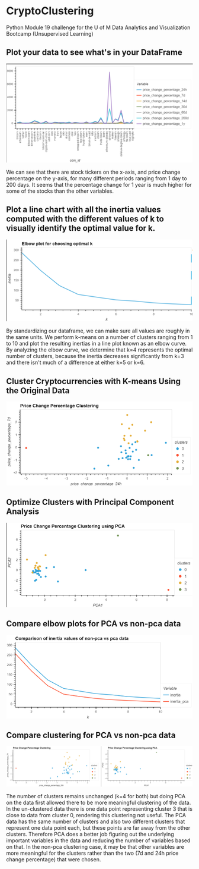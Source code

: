 # CryptoClustering
Python Module 19 challenge for the U of M Data Analytics and Visualization Bootcamp (Unsupervised Learning)


## Plot your data to see what's in your DataFrame

![ss1](https://github.com/schr0841/CryptoClustering/blob/main/images/ss1.png)


We can see that there are stock tickers on the x-axis, and price change percentage on the y-axis, for many different periods ranging from 1 day to 200 days. It seems that the percentage change for 1 year is much higher for some of the stocks than the other variables. 


## Plot a line chart with all the inertia values computed with the different values of k to visually identify the optimal value for k.

![ss2](https://github.com/schr0841/CryptoClustering/blob/main/images/ss2.png)

By standardizing our dataframe, we can make sure all values are roughly in the same units. We perform k-means on a number of clusters ranging from 1 to 10 and plot the resulting inertias in a line plot known as an elbow curve. By analyzing the elbow curve, we determine that k=4 represents the optimal number of clusters, because the inertia decreases significantly from k=3 and there isn't much of a difference at either k=5 or k=6.  


## Cluster Cryptocurrencies with K-means Using the Original Data

![ss3](https://github.com/schr0841/CryptoClustering/blob/main/images/ss3.png)


## Optimize Clusters with Principal Component Analysis

![ss4](https://github.com/schr0841/CryptoClustering/blob/main/images/ss4.png)


## Compare elbow plots for PCA vs non-pca data

![ss5](https://github.com/schr0841/CryptoClustering/blob/main/images/ss5.png)



## Compare clustering for PCA vs non-pca data

![ss6](https://github.com/schr0841/CryptoClustering/blob/main/images/ss6.png)

The number of clusters remains unchanged (k=4 for both) but doing PCA on the data first allowed there to be more meaningful clustering of the data. In the un-clustered data there is one data point representing cluster 3 that is close to data from cluster 0, rendering this clustering not useful. The PCA data has the same number of clusters and also two different clusters that represent one data point each, but these points are far away from the other clusters. Therefore PCA does a better job figuring out the underlying important variables in the data and reducing the number of variables based on that. In the non-pca clustering case, it may be that other variables are more meaningful for the clusters rather than the two (7d and 24h price change percentage) that were chosen.






